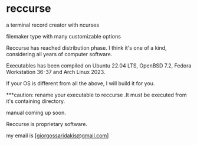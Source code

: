 # reccurse
a terminal record creator with ncurses

filemaker type with many customizable options

Reccurse has reached distribution phase. I think it's one of a kind, considering all years of computer software.

Executables has been compiled on Ubuntu 22.04 LTS, OpenBSD 7.2, Fedora Workstation 36-37 and Arch Linux 2023.

If your OS is different from all the above, I will build it for you.

***caution: rename your executable to reccurse .It must be executed from it's containing directory.

manual coming up soon.

Reccurse is proprietary software.

my email is [giorgossaridakis@gmail.com]
